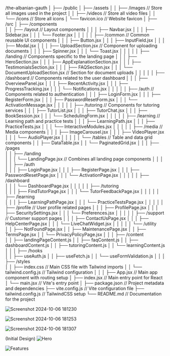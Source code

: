 /the-albanian-gauth
│
├── /public
│   ├── /assets
│   │   ├── /images             // Store all images used in the project
│   │   ├── /videos             // Store all video files
│   │   └── /icons              // Store all icons
│   └── favicon.ico             // Website favicon
│
├── /src
│   ├── /components             
│   │   ├── /layout             // Layout components
│   │   │   ├── Navbar.jsx
│   │   │   ├── Sidebar.jsx
│   │   │   └── Footer.jsx
│   │   │
│   │   ├── /common             // Common reusable UI components
│   │   │   ├── Button.jsx
│   │   │   ├── InputField.jsx
│   │   │   ├── Modal.jsx
│   │   │   ├── UploadSection.jsx // Component for uploading documents
│   │   │   ├── Spinner.jsx
│   │   │   └── Toast.jsx
│   │   │
│   │   ├── /landing            // Components specific to the landing page
│   │   │   ├── HeroSection.jsx
│   │   │   ├── AppExplanationSection.jsx
│   │   │   ├── TestimonialsSection.jsx
│   │   │   ├── FAQSection.jsx
│   │   │   └── DocumentUploadSection.jsx // Section for document uploads
│   │   │
│   │   ├── /dashboard          // Components related to the user dashboard
│   │   │   ├── OverviewPanel.jsx
│   │   │   ├── RecentActivity.jsx
│   │   │   ├── ProgressTracking.jsx
│   │   │   └── Notifications.jsx
│   │   │
│   │   ├── /auth               // Components related to authentication
│   │   │   ├── LoginForm.jsx
│   │   │   ├── RegisterForm.jsx
│   │   │   ├── PasswordResetForm.jsx
│   │   │   └── ActivationMessage.jsx
│   │   │
│   │   ├── /tutoring           // Components for tutoring services
│   │   │   ├── TutorList.jsx
│   │   │   ├── TutorChat.jsx
│   │   │   ├── BookSession.jsx
│   │   │   └── SchedulingForm.jsx
│   │   │
│   │   ├── /learning           // Learning path and practice tests
│   │   │   ├── LearningPath.jsx
│   │   │   ├── PracticeTests.jsx
│   │   │   └── InteractiveModules.jsx
│   │   │
│   │   ├── /media              // Media components
│   │   │   ├── ImageCarousel.jsx
│   │   │   ├── VideoPlayer.jsx
│   │   │   └── AudioPlayer.jsx
│   │   │
│   │   └── /tables             // Table and data grid components
│   │       ├── DataTable.jsx
│   │       └── PaginatedGrid.jsx
│   │
│   ├── /pages                  
│   │   ├── /landing            
│   │   │   └── LandingPage.jsx // Combines all landing page components
│   │   │
│   │   ├── /auth               
│   │   │   ├── LoginPage.jsx
│   │   │   ├── RegisterPage.jsx
│   │   │   ├── PasswordResetPage.jsx
│   │   │   └── ActivationPage.jsx
│   │   │
│   │   ├── /dashboard          
│   │   │   └── DashboardPage.jsx
│   │   │
│   │   ├── /tutoring           
│   │   │   ├── FindTutorPage.jsx
│   │   │   └── TutorFeedbackPage.jsx
│   │   │
│   │   ├── /learning           
│   │   │   ├── LearningPathPage.jsx
│   │   │   └── PracticeTestsPage.jsx
│   │   │
│   │   ├── /profile            // User profile related pages
│   │   │   ├── ProfilePage.jsx
│   │   │   ├── SecuritySettings.jsx
│   │   │   └── Preferences.jsx
│   │   │
│   │   ├── /support            // Customer support pages
│   │   │   ├── ContactUsPage.jsx
│   │   │   ├── HelpCenterPage.jsx
│   │   │   └── LiveChatWidget.jsx
│   │   │
│   │   └── /utility            
│   │       ├── NotFoundPage.jsx
│   │       ├── MaintenancePage.jsx
│   │       ├── TermsPage.jsx
│   │       └── PrivacyPolicyPage.jsx
│   │
│   ├── /content                
│   │   ├── landingPageContent.js
│   │   ├── faqContent.js
│   │   ├── dashboardContent.js
│   │   ├── tutoringContent.js
│   │   └── learningContent.js
│   │
│   ├── /hooks                  
│   │   ├── useAuth.js
│   │   ├── useFetch.js
│   │   └── useFormValidation.js
│   │
│   ├── /styles                 
│   │   ├── index.css           // Main CSS file with Tailwind imports
│   │   └── tailwind.config.js  // Tailwind configuration
│   │
│   ├── App.jsx                 // Main app component with routing setup
│   ├── index.jsx               // Main entry point for React
│   └── main.jsx                // Vite's entry point
│
├── package.json                // Project metadata and dependencies
├── vite.config.js              // Vite configuration file
├── tailwind.config.js          // TailwindCSS setup
└── README.md                   // Documentation for the project




![Screenshot 2024-10-06 181230](https://github.com/user-attachments/assets/2d7df780-b018-4c47-b153-36c1cbbdcef2)


![Screenshot 2024-10-06 181253](https://github.com/user-attachments/assets/8ab2a7b1-5284-4961-b573-57f2b53f21ec)


![Screenshot 2024-10-06 181307](https://github.com/user-attachments/assets/3a7bd161-665f-4e7c-b0d9-ce9c07cc7292)




(Initial Design)
![Hero](https://github.com/user-attachments/assets/e9d15028-b5af-49cc-b42b-80cc022af8a3)

![Features](https://github.com/user-attachments/assets/c258c9b9-1f45-4479-a484-6574e245b046)

